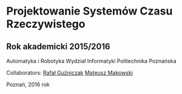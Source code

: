 # Projektowanie Systemów Czasu Rzeczywistego

## Rok akademicki 2015/2016

Automatyka i Robotyka
Wydział Informatyki
Politechnika Poznańska

Collaborators:
[Rafał Guźniczak](https://github.com/deemr)
[Mateusz Makowski](https://github.com/makowskimateusz)

Poznań, 2016 rok
